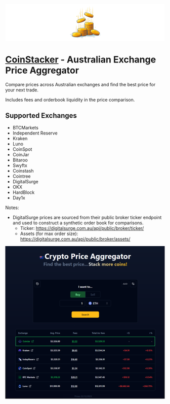 ![coinstacker-logo](./.github/coinstacker-logo-256-wide.png)
# [CoinStacker](https://coinstacker.com.au) - Australian Exchange Price Aggregator

Compare prices across Australian exchanges and find the best price for your next trade.

Includes fees and orderbook liquidity in the price comparison.

## Supported Exchanges
- BTCMarkets
- Independent Reserve
- Kraken
- Luno
- CoinSpot
- CoinJar
- Bitaroo
- Swyftx
- Coinstash
- Cointree
- DigitalSurge
- OKX
- HardBlock
- Day1x

Notes:
- DigitalSurge prices are sourced from their public broker ticker endpoint and used to construct a synthetic order book for comparisons.
  - Ticker: https://digitalsurge.com.au/api/public/broker/ticker/
  - Assets (for max order size): https://digitalsurge.com.au/api/public/broker/assets/

![coinstacker-screenshot](./.github/screenshot.png)
